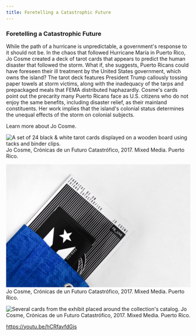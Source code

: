 ```yaml
---
title: Foretelling a Catastrophic Future
---
```


### Foretelling a Catastrophic Future

While the path of a hurricane is unpredictable, a government's response to it should not be. In the chaos that followed Hurricane María in Puerto Rico, Jo Cosme created a deck of tarot cards that appears to predict the human disaster that followed the storm. What if, she suggests, Puerto Ricans could have foreseen their ill treatment by the United States government, which owns the island? The tarot deck features President Trump callously tossing paper towels at storm victims, along with the inadequacy of the tarps and prepackaged meals that FEMA distributed haphazardly.  Cosme's cards point out the precarity many Puerto Ricans face as U.S. citizens who do not enjoy the same benefits, including disaster relief, as their mainland constituents. Her work implies that the island's colonial status determines the unequal effects of the storm on colonial subjects.

Learn more about Jo Cosme.

![A set of 24 black & white tarot cards displayed on a wooden board using tacks and binder clips.](assets/images/cosme-j_2017_futuro-catastrofico_01.jpg)
Jo Cosme, Crónicas de un Futuro Catastrófico, 2017. Mixed Media. Puerto Rico.


![A catalog of Jo Cosme's exhibition is shown in the picture covered by a partially visible royal blue cloth. The pamphlet has a black and white Puerto Rican flag on its cover.](assets/images/cosme-j_2017_futuro-catastrofico_02.jpg)
Jo Cosme, Crónicas de un Futuro Catastrófico, 2017. Mixed Media. Puerto Rico.


![Several cards from the exhibit placed around the collection's catalog.](assets/images/cosme-j_2017_futuro-catastrofico_03.jpg)
Jo Cosme, Crónicas de un Futuro Catastrófico, 2017. Mixed Media. Puerto Rico.


https://youtu.be/hCRfavfdGjs

<a href="shelter-place.html" class="button-left"></a>
<a href="foretelling-future.html" class="button-right"></a>